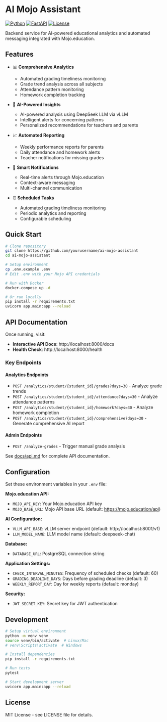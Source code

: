 # AI Mojo Assistant

[![Python](https://img.shields.io/badge/Python-3.10+-blue.svg)](https://python.org)
[![FastAPI](https://img.shields.io/badge/FastAPI-0.100+-green.svg)](https://fastapi.tiangolo.com)
[![License](https://img.shields.io/badge/License-MIT-yellow.svg)](LICENSE)

Backend service for AI-powered educational analytics and automated messaging integrated with Mojo.education.

## Features

- 📊 **Comprehensive Analytics**
  - Automated grading timeliness monitoring
  - Grade trend analysis across all subjects
  - Attendance pattern monitoring
  - Homework completion tracking
  
- 🤖 **AI-Powered Insights**
  - AI-powered analysis using DeepSeek LLM via vLLM
  - Intelligent alerts for concerning patterns
  - Personalized recommendations for teachers and parents
  
- 📈 **Automated Reporting**
  - Weekly performance reports for parents
  - Daily attendance and homework alerts
  - Teacher notifications for missing grades
  
- 🔔 **Smart Notifications**
  - Real-time alerts through Mojo.education
  - Context-aware messaging
  - Multi-channel communication
  
- ⏰ **Scheduled Tasks**
  - Automated grading timeliness monitoring
  - Periodic analytics and reporting
  - Configurable scheduling

## Quick Start

```bash
# Clone repository
git clone https://github.com/yourusername/ai-mojo-assistant
cd ai-mojo-assistant

# Setup environment
cp .env.example .env
# Edit .env with your Mojo API credentials

# Run with Docker
docker-compose up -d

# Or run locally
pip install -r requirements.txt
uvicorn app.main:app --reload
```

## API Documentation

Once running, visit:

- **Interactive API Docs**: http://localhost:8000/docs
- **Health Check**: http://localhost:8000/health

### Key Endpoints

#### Analytics Endpoints

- `POST /analytics/student/{student_id}/grades?days=30` - Analyze grade trends
- `POST /analytics/student/{student_id}/attendance?days=30` - Analyze attendance patterns
- `POST /analytics/student/{student_id}/homework?days=30` - Analyze homework completion
- `POST /analytics/student/{student_id}/comprehensive?days=30` - Generate comprehensive AI report

#### Admin Endpoints

- `POST /analyze-grades` - Trigger manual grade analysis

See [docs/api.md](docs/api.md) for complete API documentation.

## Configuration

Set these environment variables in your `.env` file:

**Mojo.education API:**
- `MOJO_API_KEY`: Your Mojo.education API key
- `MOJO_BASE_URL`: Mojo API base URL (default: https://mojo.education/api)

**AI Configuration:**
- `VLLM_API_BASE`: vLLM server endpoint (default: http://localhost:8001/v1)
- `LLM_MODEL_NAME`: LLM model name (default: deepseek-chat)

**Database:**
- `DATABASE_URL`: PostgreSQL connection string

**Application Settings:**
- `CHECK_INTERVAL_MINUTES`: Frequency of scheduled checks (default: 60)
- `GRADING_DEADLINE_DAYS`: Days before grading deadline (default: 3)
- `WEEKLY_REPORT_DAY`: Day for weekly reports (default: monday)

**Security:**
- `JWT_SECRET_KEY`: Secret key for JWT authentication

## Development

```bash
# Setup virtual environment
python -m venv venv
source venv/bin/activate  # Linux/Mac
# venv\Scripts\activate  # Windows

# Install dependencies
pip install -r requirements.txt

# Run tests
pytest

# Start development server
uvicorn app.main:app --reload
```

## License

MIT License - see LICENSE file for details.